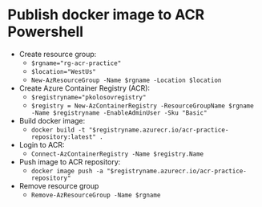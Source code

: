 ﻿# Publish docker image to ACR Powershell

- Create resource group:
    - `$rgname="rg-acr-practice"`
    - `$location="WestUs"`
    - `New-AzResourceGroup -Name $rgname -Location $location`
- Create Azure Container Registry (ACR):
    - `$registryname="pkolosovregistry"`
    - `$registry = New-AzContainerRegistry -ResourceGroupName $rgname -Name $registryname -EnableAdminUser -Sku "Basic"`
- Build docker image:
    - `docker build -t "$registryname.azurecr.io/acr-practice-repository:latest" .`
- Login to ACR:
    - `Connect-AzContainerRegistry -Name $registry.Name`
- Push image to ACR repository:
    - `docker image push -a "$registryname.azurecr.io/acr-practice-repository"`
- Remove resource group
    - `Remove-AzResourceGroup -Name $rgname`